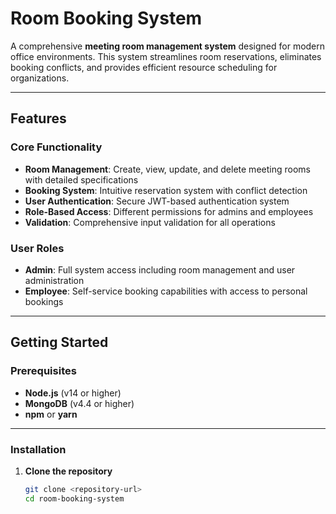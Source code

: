 # Room Booking System  

A comprehensive **meeting room management system** designed for modern office environments. This system streamlines room reservations, eliminates booking conflicts, and provides efficient resource scheduling for organizations.  

---

## Features  

### Core Functionality  
- **Room Management**: Create, view, update, and delete meeting rooms with detailed specifications  
- **Booking System**: Intuitive reservation system with conflict detection  
- **User Authentication**: Secure JWT-based authentication system  
- **Role-Based Access**: Different permissions for admins and employees  
- **Validation**: Comprehensive input validation for all operations  

### User Roles  
- **Admin**: Full system access including room management and user administration  
- **Employee**: Self-service booking capabilities with access to personal bookings  

---

## Getting Started  

### Prerequisites  
- **Node.js** (v14 or higher)  
- **MongoDB** (v4.4 or higher)  
- **npm** or **yarn**  

---

### Installation  

1. **Clone the repository**  
   ```bash
   git clone <repository-url>
   cd room-booking-system
